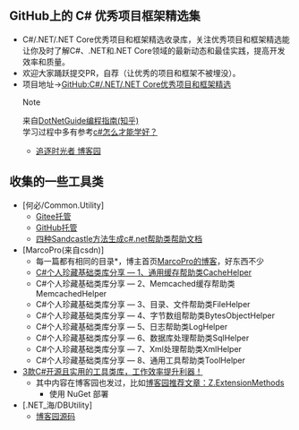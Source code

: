 ## GitHub上的 C# 优秀项目框架精选集
- C#/.NET/.NET Core优秀项目和框架精选收录库，关注优秀项目和框架精选能让你及时了解C#、.NET和.NET Core领域的最新动态和最佳实践，提高开发效率和质量。
- 欢迎大家踊跃提交PR，自荐（让优秀的项目和框架不被埋没）。
- 项目地址->[GitHub:C#/.NET/.NET Core优秀项目和框架精选](https://github.com/YSGStudyHards/DotNetGuide/blob/main/docs/DotNet/DotNetProjectPicks.md)
    >[!note]
    > 来自[DotNetGuide编程指南(知乎)](https://www.zhihu.com/column/c_1695558765053722624)\
    > 学习过程中多有参考[c#怎么才能学好？](https://www.zhihu.com/question/270828900/answer/84976645178)
    > - [追逐时光者 博客园](https://www.cnblogs.com/Can-daydayup)

## 收集的一些工具类
- [何必/Common.Utility]
    - [Gitee托管](https://gitee.com/DrawCircle1/common.-utility)
    - [GitHub托管](https://github.com/laochiangx/Common.Utility)
    - [四种Sandcastle方法生成c#.net帮助类帮助文档](https://www.cnblogs.com/anyushengcms/p/7682501.html)
- [MarcoPro(来自csdn)]
    - 每一篇都有相同的目录*，博主首页[MarcoPro的博客](https://blog.csdn.net/MarcoPro?type=blog&year=2022&month=11)，好东西不少
    - [C#个人珍藏基础类库分享 — 1、通用缓存帮助类CacheHelper](https://blog.csdn.net/MarcoPro/article/details/128381327)
    - C#个人珍藏基础类库分享 — 2、Memcached缓存帮助类MemcachedHelper
    - C#个人珍藏基础类库分享 — 3、目录、文件帮助类FileHelper
    - C#个人珍藏基础类库分享 — 4、字节数组帮助类BytesObjectHelper
    - C#个人珍藏基础类库分享 — 5、日志帮助类LogHelper
    - C#个人珍藏基础类库分享 — 6、数据库处理帮助类SqlHelper
    - C#个人珍藏基础类库分享 — 7、Xml处理帮助类XmlHelper
    - C#个人珍藏基础类库分享 — 8、通用工具帮助类ToolHelper
- [3款C#开源且实用的工具类库，工作效率提升利器！](https://www.cnblogs.com/Can-daydayup/p/18287302)
    - 其中内容在博客园也发过，比如[博客园推荐文章：Z.ExtensionMethods](https://www.cnblogs.com/Can-daydayup/p/18230586)
        - 使用 NuGet 部署
- [.NET_海/DBUtility]
    - [博客园源码](https://www.cnblogs.com/bin521/p/10515930.html)
